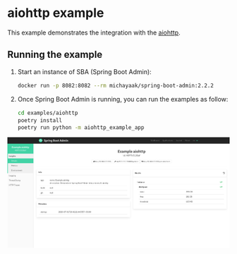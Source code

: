# aiohttp example
This example demonstrates the integration with the [aiohttp](https://flask.palletsprojects.com/).

## Running the example
1. Start an instance of SBA (Spring Boot Admin):
    ```sh
    docker run -p 8082:8082 --rm michayaak/spring-boot-admin:2.2.2
    ```
2. Once Spring Boot Admin is running, you can run the examples as follow:
    ```sh
    cd examples/aiohttp
    poetry install
    poetry run python -m aiohttp_example_app
    ``` 

![aiohttp Example](../images/aiohttp.png)

